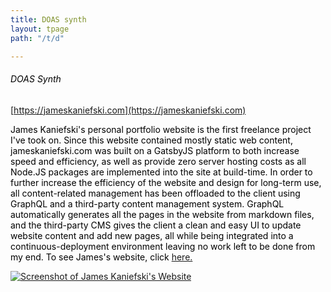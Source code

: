```yaml
---
title: DOAS synth
layout: tpage
path: "/t/d"

---
```

###### <span style="color:black">DOAS Synth</span>

[https://jameskaniefski.com](https://jameskaniefski.com)

<span style="color:black">James Kaniefski's personal portfolio website is the first freelance project I've took on. Since this website contained mostly static web content, jameskaniefski.com was built on a GatsbyJS platform to both increase speed and efficiency, as well as provide zero server hosting costs as all Node.JS packages are implemented into the site at build-time. In order to further increase the efficiency of the website and design for long-term use, all content-related management has been offloaded to the client using GraphQL and a third-party content management system. GraphQL automatically generates all the pages in the website from markdown files, and the third-party CMS gives the client a clean and easy UI to update website content and add new pages, all while being integrated into a continuous-deployment environment leaving no work left to be done from my end. To see James's website, click [here.](https://jameskaniefski.com)</span>

[![Screenshot of James Kaniefski's Website](../doas.png)](https://jameskaniefski.com)